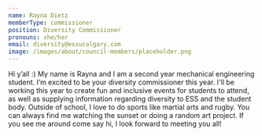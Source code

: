 ```yaml
---
name: Rayna Dietz
memberType: commissioner
position: Diversity Commissioner
pronouns: she/her
email: diversity@essucalgary.com
image: /images/about/council-members/placeholder.png
---
```

Hi y’all :) My name is Rayna and I am a second year mechanical engineering student. I’m excited to be your diversity commissioner this year. I'll be working this year to create fun and inclusive events for students to attend, as well as supplying information regarding diversity to ESS and the student body. Outside of school, I love to do sports like martial arts and rugby. You can always find me watching the sunset or doing a random art project. If you see me around come say hi, I look forward to meeting you all!